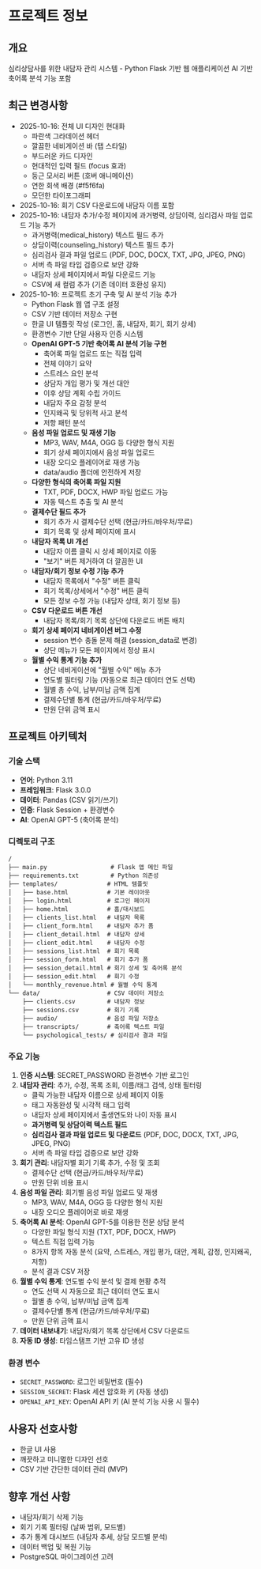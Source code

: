 # 프로젝트 정보

## 개요
심리상담사를 위한 내담자 관리 시스템 - Python Flask 기반 웹 애플리케이션
AI 기반 축어록 분석 기능 포함

## 최근 변경사항
- 2025-10-16: 전체 UI 디자인 현대화
  - 파란색 그라데이션 헤더
  - 깔끔한 네비게이션 바 (탭 스타일)
  - 부드러운 카드 디자인
  - 현대적인 입력 필드 (focus 효과)
  - 둥근 모서리 버튼 (호버 애니메이션)
  - 연한 회색 배경 (#f5f6fa)
  - 모던한 타이포그래피
- 2025-10-16: 회기 CSV 다운로드에 내담자 이름 포함
- 2025-10-16: 내담자 추가/수정 페이지에 과거병력, 상담이력, 심리검사 파일 업로드 기능 추가
  - 과거병력(medical_history) 텍스트 필드 추가
  - 상담이력(counseling_history) 텍스트 필드 추가
  - 심리검사 결과 파일 업로드 (PDF, DOC, DOCX, TXT, JPG, JPEG, PNG)
  - 서버 측 파일 타입 검증으로 보안 강화
  - 내담자 상세 페이지에서 파일 다운로드 기능
  - CSV에 새 컬럼 추가 (기존 데이터 호환성 유지)
- 2025-10-16: 프로젝트 초기 구축 및 AI 분석 기능 추가
  - Python Flask 웹 앱 구조 설정
  - CSV 기반 데이터 저장소 구현
  - 한글 UI 템플릿 작성 (로그인, 홈, 내담자, 회기, 회기 상세)
  - 환경변수 기반 단일 사용자 인증 시스템
  - **OpenAI GPT-5 기반 축어록 AI 분석 기능 구현**
    - 축어록 파일 업로드 또는 직접 입력
    - 전체 이야기 요약
    - 스트레스 요인 분석
    - 상담자 개입 평가 및 개선 대안
    - 이후 상담 계획 수립 가이드
    - 내담자 주요 감정 분석
    - 인지왜곡 및 당위적 사고 분석
    - 저항 패턴 분석
  - **음성 파일 업로드 및 재생 기능**
    - MP3, WAV, M4A, OGG 등 다양한 형식 지원
    - 회기 상세 페이지에서 음성 파일 업로드
    - 내장 오디오 플레이어로 재생 가능
    - data/audio 폴더에 안전하게 저장
  - **다양한 형식의 축어록 파일 지원**
    - TXT, PDF, DOCX, HWP 파일 업로드 가능
    - 자동 텍스트 추출 및 AI 분석
  - **결제수단 필드 추가**
    - 회기 추가 시 결제수단 선택 (현금/카드/바우처/무료)
    - 회기 목록 및 상세 페이지에 표시
  - **내담자 목록 UI 개선**
    - 내담자 이름 클릭 시 상세 페이지로 이동
    - "보기" 버튼 제거하여 더 깔끔한 UI
  - **내담자/회기 정보 수정 기능 추가**
    - 내담자 목록에서 "수정" 버튼 클릭
    - 회기 목록/상세에서 "수정" 버튼 클릭
    - 모든 정보 수정 가능 (내담자 상태, 회기 정보 등)
  - **CSV 다운로드 버튼 개선**
    - 내담자 목록/회기 목록 상단에 다운로드 버튼 배치
  - **회기 상세 페이지 네비게이션 버그 수정**
    - session 변수 충돌 문제 해결 (session_data로 변경)
    - 상단 메뉴가 모든 페이지에서 정상 표시
  - **월별 수익 통계 기능 추가**
    - 상단 네비게이션에 "월별 수익" 메뉴 추가
    - 연도별 필터링 기능 (자동으로 최근 데이터 연도 선택)
    - 월별 총 수익, 납부/미납 금액 집계
    - 결제수단별 통계 (현금/카드/바우처/무료)
    - 만원 단위 금액 표시

## 프로젝트 아키텍처

### 기술 스택
- **언어**: Python 3.11
- **프레임워크**: Flask 3.0.0
- **데이터**: Pandas (CSV 읽기/쓰기)
- **인증**: Flask Session + 환경변수
- **AI**: OpenAI GPT-5 (축어록 분석)

### 디렉토리 구조
```
/
├── main.py                  # Flask 앱 메인 파일
├── requirements.txt         # Python 의존성
├── templates/              # HTML 템플릿
│   ├── base.html           # 기본 레이아웃
│   ├── login.html          # 로그인 페이지
│   ├── home.html           # 홈/대시보드
│   ├── clients_list.html   # 내담자 목록
│   ├── client_form.html    # 내담자 추가 폼
│   ├── client_detail.html  # 내담자 상세
│   ├── client_edit.html    # 내담자 수정
│   ├── sessions_list.html  # 회기 목록
│   ├── session_form.html   # 회기 추가 폼
│   ├── session_detail.html # 회기 상세 및 축어록 분석
│   ├── session_edit.html   # 회기 수정
│   └── monthly_revenue.html # 월별 수익 통계
└── data/                   # CSV 데이터 저장소
    ├── clients.csv         # 내담자 정보
    ├── sessions.csv        # 회기 기록
    ├── audio/              # 음성 파일 저장소
    ├── transcripts/        # 축어록 텍스트 파일
    └── psychological_tests/ # 심리검사 결과 파일
```

### 주요 기능
1. **인증 시스템**: SECRET_PASSWORD 환경변수 기반 로그인
2. **내담자 관리**: 추가, 수정, 목록 조회, 이름/태그 검색, 상태 필터링
   - 클릭 가능한 내담자 이름으로 상세 페이지 이동
   - 태그 자동완성 및 시각적 태그 입력
   - 내담자 상세 페이지에서 출생연도와 나이 자동 표시
   - **과거병력 및 상담이력 텍스트 필드**
   - **심리검사 결과 파일 업로드 및 다운로드** (PDF, DOC, DOCX, TXT, JPG, JPEG, PNG)
   - 서버 측 파일 타입 검증으로 보안 강화
3. **회기 관리**: 내담자별 회기 기록 추가, 수정 및 조회
   - 결제수단 선택 (현금/카드/바우처/무료)
   - 만원 단위 비용 표시
4. **음성 파일 관리**: 회기별 음성 파일 업로드 및 재생
   - MP3, WAV, M4A, OGG 등 다양한 형식 지원
   - 내장 오디오 플레이어로 바로 재생
5. **축어록 AI 분석**: OpenAI GPT-5를 이용한 전문 상담 분석
   - 다양한 파일 형식 지원 (TXT, PDF, DOCX, HWP)
   - 텍스트 직접 입력 가능
   - 8가지 항목 자동 분석 (요약, 스트레스, 개입 평가, 대안, 계획, 감정, 인지왜곡, 저항)
   - 분석 결과 CSV 저장
6. **월별 수익 통계**: 연도별 수익 분석 및 결제 현황 추적
   - 연도 선택 시 자동으로 최근 데이터 연도 표시
   - 월별 총 수익, 납부/미납 금액 집계
   - 결제수단별 통계 (현금/카드/바우처/무료)
   - 만원 단위 금액 표시
7. **데이터 내보내기**: 내담자/회기 목록 상단에서 CSV 다운로드
8. **자동 ID 생성**: 타임스탬프 기반 고유 ID 생성

### 환경 변수
- `SECRET_PASSWORD`: 로그인 비밀번호 (필수)
- `SESSION_SECRET`: Flask 세션 암호화 키 (자동 생성)
- `OPENAI_API_KEY`: OpenAI API 키 (AI 분석 기능 사용 시 필수)

## 사용자 선호사항
- 한글 UI 사용
- 깨끗하고 미니멀한 디자인 선호
- CSV 기반 간단한 데이터 관리 (MVP)

## 향후 개선 사항
- 내담자/회기 삭제 기능
- 회기 기록 필터링 (날짜 범위, 모드별)
- 추가 통계 대시보드 (내담자 추세, 상담 모드별 분석)
- 데이터 백업 및 복원 기능
- PostgreSQL 마이그레이션 고려
